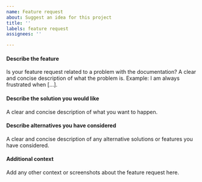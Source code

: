 ```yaml
---
name: Feature request
about: Suggest an idea for this project
title: ''
labels: feature request
assignees: ''

---
```


#### Describe the feature
Is your feature request related to a problem with the documentation?
A clear and concise description of what the problem is. 
Example: I am always frustrated when [...].

#### Describe the solution you would like
A clear and concise description of what you want to happen.

#### Describe alternatives you have considered
A clear and concise description of any alternative solutions or features you have considered.

#### Additional context
Add any other context or screenshots about the feature request here.
